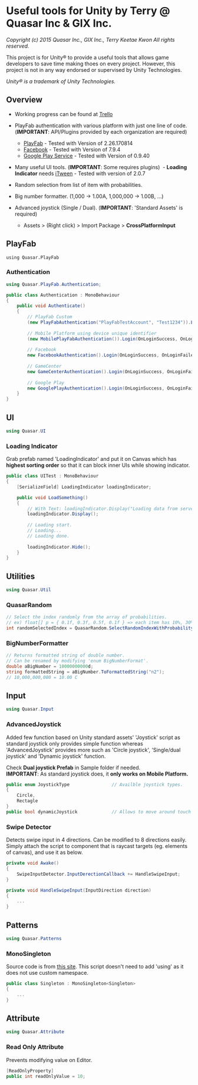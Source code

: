 # Useful tools for Unity by Terry @ Quasar Inc & GIX Inc.
_Copyright (c) 2015 Quasar Inc., GIX Inc., Terry Keetae Kwon All rights reserved._

This project is for Unity&reg; to provide a useful tools that allows game developers to save time making thoes on every project.
However, this project is not in any way endorsed or supervised by Unity Technologies.

_Unity&reg; is a trademark of Unity Technologies._

## Overview
* Working progress can be found at [Trello](https://trello.com/b/oTbv6v3Z/quasar-unity-tool)

* PlayFab authentication with various platform with just one line of code. (__IMPORTANT__: API/Plugins provided by each organization are required)
  - [PlayFab](https://api.playfab.com/sdks/unity) - Tested with Version of 2.26.170814 
  - [Facebook](https://developers.facebook.com/docs/unity/) - Tested with Version of 7.9.4
  - [Google Play Service](https://github.com/playgameservices/play-games-plugin-for-unity) - Tested with Version of 0.9.40
  
* Many useful UI tools. (__IMPORTANT__: Some requires plugins)
  - __Loading Indicator__ needs [iTween](http://u3d.as/1s9) - Tested with version of 2.0.7
  
* Random selection from list of item with probabilities.
* Big number formatter. (1,000 -> 1.00A, 1,000,000 -> 1.00B, ...)
* Advanced joystick (Single / Dual). (__IMPORTANT__: 'Standard Assets' is required)
  - Assets > (Right click) > Import Package > __CrossPlatformInput__
  

## PlayFab
```charp
using Quasar.PlayFab
```
### Authentication

```csharp
using Quasar.PlayFab.Authentication;

public class Authentication : MonoBehaviour
{
    public void Authenticate() 
    {
        // PlayFab Custom
        (new PlayFabAuthentication("PlayFabTestAccount", "Test1234")).Login(OnLoginSuccess, OnLoginFailed, infoRequestParams);
        
        // Mobile Platform using device unique identifier
        (new MobilePlayFabAuthentication()).Login(OnLoginSuccess, OnLoginFailed, infoRequestParams);
        
        // Facebook
        new FacebookAuthentication().Login(OnLoginSuccess, OnLoginFailed, infoRequestParams);
        
        // GameCenter
        new GameCenterAuthentication().Login(OnLoginSuccess, OnLoginFailed, infoRequestParams);
        
        // Google Play
        new GooglePlayAuthentication().Login(OnLoginSuccess, OnLoginFailed, infoRequestParams);
    }
}
```

## UI
```csharp
using Quasar.UI
```
### Loading Indicator
Grab prefab named 'LoadingIndicator' and put it on Canvas which has __highest sorting order__ so that it can block inner UIs while showing indicator.

```csharp
public class UITest : MonoBehaviour
{
    [SerializeField] LoadingIndicator loadingIndicator;

    public void LoadSomething() 
    {
        // With Text: loadingIndicator.Display("Loading data from server...");
        loadingIndicator.Display();
        
        // Loading start.
        // Loading...
        // Loading done.
        
        loadingIndicator.Hide();
    }
}
```

## Utilities
```csharp
using Quasar.Util
```
### QuasarRandom
```csharp
// Select the index randomly from the array of probabilities.
// ex) float[] p = { 0.1f, 0.3f, 0.5f, 0.1f } => each item has 10%, 30%, 50%, 10% chances to be selected.
int randomSelectedIndex = QuasarRandom.SelectRandomIndexWithProbability(emergeProbabilities);
```
### BigNumberFormatter
```csharp
// Returns formatted string of double number.
// Can be renamed by modifying 'enum BigNumberFormat'.
double aBigNumber = 10000000000d;
string formattedString = aBigNumber.ToFormattedString("n2");
// 10,000,000,000 = 10.00 C
```

## Input
```csharp
using Quasar.Input
```
### AdvancedJoystick  

Added few function based on Unity standard assets' 'Joystick' script as standard joystick only provides simple function whereas 'AdvancedJoystick' provides more such as 'Circle joystick', 'Single/dual joystick' and 'Dynamic joystick' function.  

Check __Dual joystick Prefab__ in Sample folder if needed.    
__IMPORTANT__: As standard joystick does, it __only works on Mobile Platform.__  
```csharp
public enum JoystickType                // Availble joystick types.
{
    Circle,
    Rectagle
}
public bool dynamicJoystick             // Allows to move around touch area when user touches.
```

### Swipe Detector

Detects swipe input in 4 directions. Can be modified to 8 directions easily.
Simply attach the script to component that is raycast targets (eg. elements of canvas), and use it as below.

```csharp
private void Awake()
{
    SwipeInputDetector.InputDerectionCallback += HandleSwipeInput;
}

private void HandleSwipeInput(InputDirection direction)
{
    ...
}
```

## Patterns
```csharp
using Quasar.Patterns
```
### MonoSingleton
Source code is from [this site](http://wiki.unity3d.com/index.php/Singleton).
This script doesn't need to add 'using' as it does not use custom namespace.
```csharp
public class Singleton : MonoSingleton<Singleton>
{
    ...
}
```

## Attribute
```csharp
using Quasar.Attribute
```
### Read Only Attribute
Prevents modifying value on Editor.
```csharp
[ReadOnlyProperty]
public int readOnlyValue = 10;
```
